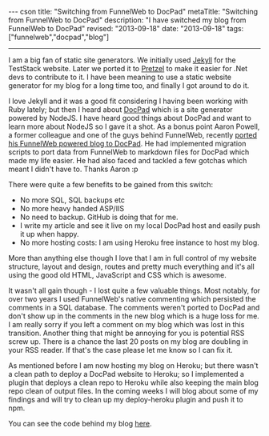 --- cson
title: "Switching from FunnelWeb to DocPad"
metaTitle: "Switching from FunnelWeb to DocPad"
description: "I have switched my blog from FunnelWeb to DocPad"
revised: "2013-09-18"
date: "2013-09-18"
tags: ["funnelweb","docpad","blog"]

---
I am a big fan of static site generators. We initially used [Jekyll](https://github.com/mojombo/jekyll) for the TestStack website. Later we ported it to [Pretzel](https://github.com/Code52/pretzel) to make it easier for .Net devs to contribute to it. I have been meaning to use a static website generator for my blog for a long time too, and finally I got around to do it.

I love Jekyll and it was a good fit considering I having been working with Ruby lately; but then I heard about [DocPad](docpad.org) which is a site generator powered by NodeJS. I have heard good things about DocPad and want to learn more about NodeJS so I gave it a shot. As a bonus point Aaron Powell, a former colleague and one of the guys behind FunnelWeb, recently [ported his FunnelWeb powered blog to DocPad](http://www.aaron-powell.com/posts/2013-06-10-new-blog-less-funnelweb.html). He had implemented migration scripts to port data from FunnelWeb to markdown files for DocPad which made my life easier. He had also faced and tackled a few gotchas which meant I didn't have to. Thanks Aaron :p

There were quite a few benefits to be gained from this switch:

 - No more SQL, SQL backups etc
 - No more heavy handed ASP/IIS 
 - No need to backup. GitHub is doing that for me.
 - I write my article and see it live on my local DocPad host and easily push it up when happy.
 - No more hosting costs: I am using Heroku free instance to host my blog.

More than anything else though I love that I am in full control of my website structure, layout and design, routes and pretty much everything and it's all using the good old HTML, JavaScript and CSS which is awesome.

It wasn't all gain though - I lost quite a few valuable things. Most notably, for over two years I used FunnelWeb's native commenting which persisted the comments in a SQL database. The comments weren't ported to DocPad and don't show up in the comments in the new blog which is a huge loss for me. I am really sorry if you left a comment on my blog which was lost in this transition. Another thing that might be annoying for you is potential RSS screw up. There is a chance the last 20 posts on my blog are doubling in your RSS reader. If that's the case please let me know so I can fix it.

As mentioned before I am now hosting my blog on Heroku; but there wasn't a clean path to deploy a DocPad website to Heroku; so I implemented a plugin that deploys a clean repo to Heroku while also keeping the main blog repo clean of output files. In the coming weeks I will blog about some of my findings and will try to clean up my deploy-heroku plugin and push it to npm.

You can see the code behind my blog [here](https://github.com/MehdiK/myblog).